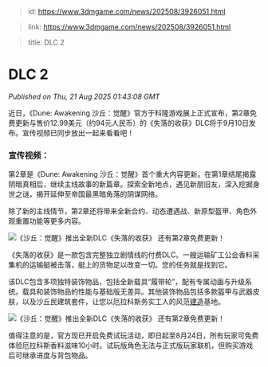 > id: https://www.3dmgame.com/news/202508/3926051.html

> link: https://www.3dmgame.com/news/202508/3926051.html

> title: DLC 2

# DLC 2
_Published on Thu, 21 Aug 2025 01:43:08 GMT_

近日，《Dune: Awakening 沙丘：觉醒》官方于科隆游戏展上正式宣布，第2章免费更新与售价12.99美元（约94元人民币）的《失落的收获》DLC将于9月10日发布。宣传视频已同步放出一起来看看吧！

### 宣传视频：

第2章是《Dune: Awakening 沙丘：觉醒》首个重大内容更新。在第1章结尾揭露阴暗真相后，继续主线故事的新篇章。探索全新地点，遇见新朋旧友，深入挖掘身世之谜，揭开延伸至帝国最黑暗角落的阴谋网络。

除了新的主线情节，第2章还将带来全新合约、动态遭遇战、新原型盔甲、角色外观重置功能等更多内容。

![《沙丘：觉醒》推出全新DLC《失落的收获》 还有第2章免费更新！](https://img.3dmgame.com/uploads/images/news/20250821/1755740479_266565.jpg)

《失落的收获》是一款包含完整独立剧情线的付费DLC。一艘运输矿工公会香料采集机的运输艇被击落，艇上的货物足以改变一切。您的任务就是找到它。

该DLC包含多项独特装饰物品，包括全新载具“履带轮”，配有专属动画与升级系统。载具和装饰物品的性能与基础版无差异。其他装饰物品包括多款盔甲与武器皮肤，以及沙丘民建筑套件，让您以厄拉科斯务实工人的风范[建造](https://www.3dmgame.com/tag/jianzao_1/)基地。

![《沙丘：觉醒》推出全新DLC《失落的收获》 还有第2章免费更新！](https://img.3dmgame.com/uploads/images/news/20250821/1755740480_879841_jpg_r.jpg)

值得注意的是，官方现已开启免费试玩活动，即日起至8月24日，所有玩家可免费体验厄拉科斯香料滋味10小时。试玩版角色无法与正式版玩家联机，但购买游戏后可继承进度与背包物品。
